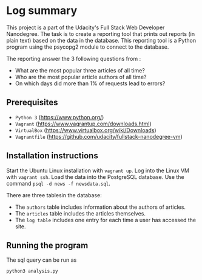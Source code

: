 
# Log summary  
This project is a part of the Udacity's Full Stack Web Developer Nanodegree.
The task is to create a reporting tool that prints out reports (in plain text) based on the data in the database. This reporting tool is a Python program using the psycopg2 module to connect to the database.


 The reporting answer the 3 following questions from :
* What are the most popular three articles of all time?
* Who are the most popular article authors of all time?
* On which days did more than 1% of requests lead to errors?


## Prerequisites
* ```Python 3``` (https://www.python.org/) 
* ```Vagrant``` (https://www.vagrantup.com/downloads.html)
* ```VirtualBox``` (https://www.virtualbox.org/wiki/Downloads)
* ```Vagrantfile``` (https://github.com/udacity/fullstack-nanodegree-vm)

## Installation instructions  
Start the Ubuntu Linux installation with ```vagrant up```.
Log into the Linux VM with ```vagrant ssh```. Load the data into the PostgreSQL database. Use the command ```psql -d news -f newsdata.sql```.



There are three tablesin the database:
* The ```authors``` table includes information about the authors of articles.
* The ```articles``` table includes the articles themselves.
* The ```log table``` includes one entry for each time a user has accessed the site.


## Running the program 
The sql query can be run as 

```python3 analysis.py```
